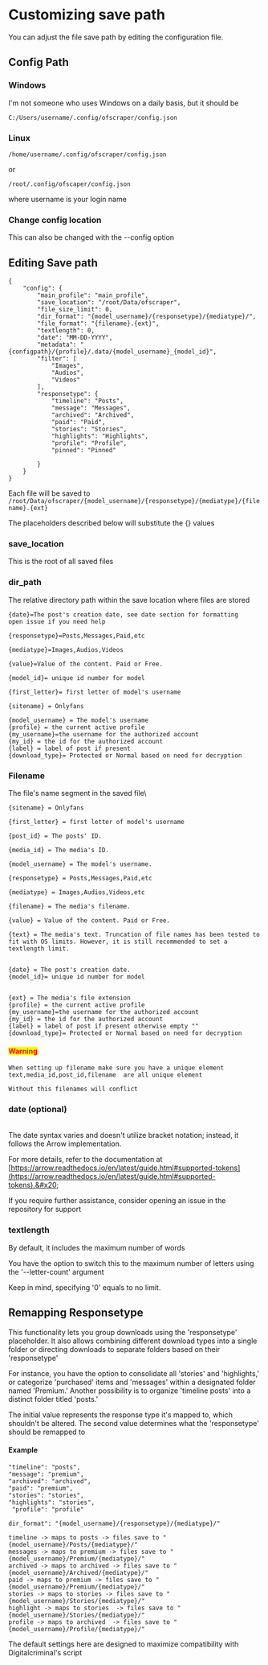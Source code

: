 # Customizing save path

You can adjust the file save path by editing the configuration file.

## Config Path

### Windows

I'm not someone who uses Windows on a daily basis, but it should be

```
C:/Users/username/.config/ofscraper/config.json
```

### Linux

```
/home/username/.config/ofscraper/config.json
```

or

```
/root/.config/ofscaper/config.json
```

where username is your login name

### Change config location

This can also be changed with the --config option

## Editing Save path

```
{
    "config": {
        "main_profile": "main_profile",
        "save_location": "/root/Data/ofscraper",
        "file_size_limit": 0,
        "dir_format": "{model_username}/{responsetype}/{mediatype}/",
        "file_format": "{filename}.{ext}",
        "textlength": 0,
        "date": "MM-DD-YYYY",
        "metadata": "{configpath}/{profile}/.data/{model_username}_{model_id}",
        "filter": [
            "Images",
            "Audios",
            "Videos"
        ],
        "responsetype": {
            "timeline": "Posts",
            "message": "Messages",
            "archived": "Archived",
            "paid": "Paid",
            "stories": "Stories",
            "highlights": "Highlights",
            "profile": "Profile",
            "pinned": "Pinned"

        }
    }
}
```

Each file will be saved to `/root/Data/ofscraper/{model_username}/{responsetype}/{mediatype}/{filename}.{ext}`

The placeholders described below will substitute the {} values

### save\_location

This is the root of all saved files

### dir\_path

The  relative directory path within the save location where files are stored

```
{date}=The post's creation date, see date section for formatting
open issue if you need help

{responsetype}=Posts,Messages,Paid,etc

{mediatype}=Images,Audios,Videos

{value}=Value of the content. Paid or Free.

{model_id}= unique id number for model

{first_letter}= first letter of model's username

{sitename} = Onlyfans

{model_username} = The model's username
{profile} = the current active profile
{my_username}=the username for the authorized account
{my_id} = the id for the authorized account
{label} = label of post if present
{download_type}= Protected or Normal based on need for decryption

```

### Filename

The file's name segment in the saved file\




```
{sitename} = Onlyfans

{first_letter} = first letter of model's username

{post_id} = The posts' ID.

{media_id} = The media's ID.

{model_username} = The model's username.

{responsetype} = Posts,Messages,Paid,etc

{mediatype} = Images,Audios,Videos,etc

{filename} = The media's filename.

{value} = Value of the content. Paid or Free.

{text} = The media's text. Truncation of file names has been tested to fit with OS limits. However, it is still recommended to set a textlength limit.


{date} = The post's creation date.
{model_id}= unique id number for model


{ext} = The media's file extension
{profile} = the current active profile
{my_username}=the username for the authorized account
{my_id} = the id for the authorized account
{label} = label of post if present otherwise empty ""
{download_type}= Protected or Normal based on need for decryption
```

#### <mark style="color:red;">**Warning**</mark>

```
When setting up filename make sure you have a unique element 
text,media_id,post_id,filename  are all unique element

Without this filenames will conflict
```

### date (optional)

\
The date syntax varies and doesn't utilize bracket notation; instead, it follows the Arrow implementation.

For more details, refer to the documentation at [https://arrow.readthedocs.io/en/latest/guide.html#supported-tokens](https://arrow.readthedocs.io/en/latest/guide.html#supported-tokens).&#x20;

If you require further assistance, consider opening an issue in the repository for support

### textlength

By default, it includes the maximum number of words

&#x20;You have the option to switch this to the maximum number of letters using the '--letter-count' argument

Keep in mind, specifying '0' equals to no limit.

## Remapping Responsetype

This functionality lets you group downloads using the 'responsetype' placeholder. It also allows combining different download types into a single folder or directing downloads to separate folders based on their 'responsetype'

For instance, you have the option to consolidate all 'stories' and 'highlights,' or categorize 'purchased' items and 'messages' within a designated folder named 'Premium.' Another possibility is to organize 'timeline posts' into a distinct folder titled 'posts.'

The initial value represents the response type it's mapped to, which shouldn't be altered. The second value determines what the 'responsetype' should be remapped to

#### Example

```
"timeline": "posts",
"message": "premium",
"archived": "archived",
"paid": "premium",
"stories": "stories",
"highlights": "stories",
 "profile": "profile"
```

```
dir_format": "{model_username}/{responsetype}/{mediatype}/"
```

```
timeline -> maps to posts -> files save to "{model_username}/Posts/{mediatype}/"
messages -> maps to premium -> files save to "{model_username}/Premium/{mediatype}/"
archived -> maps to archived -> files save to "{model_username}/Archived/{mediatype}/"
paid -> maps to premium -> files save to "{model_username}/Premium/{mediatype}/"
stories -> maps to stories -> files save to "{model_username}/Stories/{mediatype}/"
highlight -> maps to stories  -> files save to "{model_username}/Stories/{mediatype}/"
profile -> maps to archived  -> files save to "{model_username}/Profile/{mediatype}/"
```

The default settings here are designed to maximize compatibility with Digitalcriminal's script
